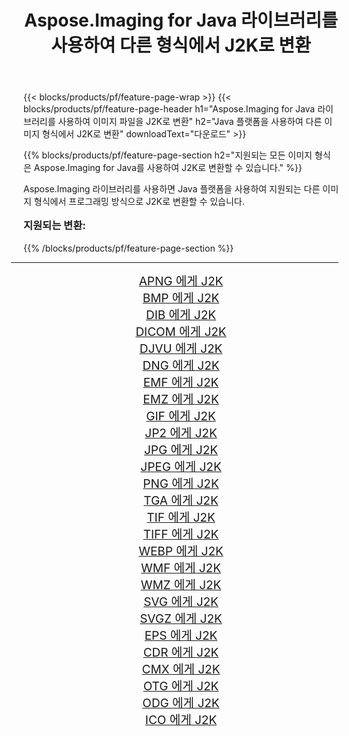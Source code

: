 ﻿---
title: Aspose.Imaging for Java 라이브러리를 사용하여 다른 형식에서 J2K로 변환 
weight: 3920
url: /ko/java/conversion/to/j2k/ 
lang: ko
langdirlevel: 2
locales: zh-hans,ja,it,ru,de,es,fr,nl,id,lt,pl,pt,vi,tr,ko,zh-hant,ar,hi,th,sv,cs,uk,he
description: Aspose.Imaging을 사용하면 Java를 사용하여 다른 형식에서 J2K로 변환할 수 있습니다.
---

{{< blocks/products/pf/feature-page-wrap >}}
{{< blocks/products/pf/feature-page-header h1="Aspose.Imaging for Java 라이브러리를 사용하여 이미지 파일을 J2K로 변환" h2="Java 플랫폼을 사용하여 다른 이미지 형식에서 J2K로 변환" downloadText="다운로드" >}}


{{% blocks/products/pf/feature-page-section  h2="지원되는 모든 이미지 형식은 Aspose.Imaging for Java를 사용하여 J2K로 변환할 수 있습니다." %}}
<p align=justify>Aspose.Imaging 라이브러리를 사용하면 Java 플랫폼을 사용하여 지원되는 다른 이미지 형식에서 프로그래밍 방식으로 J2K로 변환할 수 있습니다.</p>
<h3 style="margin-top:16px;">
지원되는 변환:
</h3>
{{% /blocks/products/pf/feature-page-section %}}
<div class="container-fluid productfamilypage bg-gray">
    <div class="convertypes bg-gray agp-content section">
        <div class="container">
		<hr style="margin-left:-20px;"/>
		<div class="row other-converters" style="gap: 10px;font-size: 19px;text-align:center;">
		    <div class='col-md-3 other-converter remove-lp remove-rp'><a href="/imaging/ko/java/conversion/apng-to-j2k/" style="padding:15px;">APNG 에게 J2K</a></div>
<div class='col-md-3 other-converter remove-lp remove-rp'><a href="/imaging/ko/java/conversion/bmp-to-j2k/" style="padding:15px;">BMP 에게 J2K</a></div>
<div class='col-md-3 other-converter remove-lp remove-rp'><a href="/imaging/ko/java/conversion/dib-to-j2k/" style="padding:15px;">DIB 에게 J2K</a></div>
<div class='col-md-3 other-converter remove-lp remove-rp'><a href="/imaging/ko/java/conversion/dicom-to-j2k/" style="padding:15px;">DICOM 에게 J2K</a></div>
<div class='col-md-3 other-converter remove-lp remove-rp'><a href="/imaging/ko/java/conversion/djvu-to-j2k/" style="padding:15px;">DJVU 에게 J2K</a></div>
<div class='col-md-3 other-converter remove-lp remove-rp'><a href="/imaging/ko/java/conversion/dng-to-j2k/" style="padding:15px;">DNG 에게 J2K</a></div>
<div class='col-md-3 other-converter remove-lp remove-rp'><a href="/imaging/ko/java/conversion/emf-to-j2k/" style="padding:15px;">EMF 에게 J2K</a></div>
<div class='col-md-3 other-converter remove-lp remove-rp'><a href="/imaging/ko/java/conversion/emz-to-j2k/" style="padding:15px;">EMZ 에게 J2K</a></div>
<div class='col-md-3 other-converter remove-lp remove-rp'><a href="/imaging/ko/java/conversion/gif-to-j2k/" style="padding:15px;">GIF 에게 J2K</a></div>
<div class='col-md-3 other-converter remove-lp remove-rp'><a href="/imaging/ko/java/conversion/jp2-to-j2k/" style="padding:15px;">JP2 에게 J2K</a></div>
<div class='col-md-3 other-converter remove-lp remove-rp'><a href="/imaging/ko/java/conversion/jpg-to-j2k/" style="padding:15px;">JPG 에게 J2K</a></div>
<div class='col-md-3 other-converter remove-lp remove-rp'><a href="/imaging/ko/java/conversion/jpeg-to-j2k/" style="padding:15px;">JPEG 에게 J2K</a></div>
<div class='col-md-3 other-converter remove-lp remove-rp'><a href="/imaging/ko/java/conversion/png-to-j2k/" style="padding:15px;">PNG 에게 J2K</a></div>
<div class='col-md-3 other-converter remove-lp remove-rp'><a href="/imaging/ko/java/conversion/tga-to-j2k/" style="padding:15px;">TGA 에게 J2K</a></div>
<div class='col-md-3 other-converter remove-lp remove-rp'><a href="/imaging/ko/java/conversion/tif-to-j2k/" style="padding:15px;">TIF 에게 J2K</a></div>
<div class='col-md-3 other-converter remove-lp remove-rp'><a href="/imaging/ko/java/conversion/tiff-to-j2k/" style="padding:15px;">TIFF 에게 J2K</a></div>
<div class='col-md-3 other-converter remove-lp remove-rp'><a href="/imaging/ko/java/conversion/webp-to-j2k/" style="padding:15px;">WEBP 에게 J2K</a></div>
<div class='col-md-3 other-converter remove-lp remove-rp'><a href="/imaging/ko/java/conversion/wmf-to-j2k/" style="padding:15px;">WMF 에게 J2K</a></div>
<div class='col-md-3 other-converter remove-lp remove-rp'><a href="/imaging/ko/java/conversion/wmz-to-j2k/" style="padding:15px;">WMZ 에게 J2K</a></div>
<div class='col-md-3 other-converter remove-lp remove-rp'><a href="/imaging/ko/java/conversion/svg-to-j2k/" style="padding:15px;">SVG 에게 J2K</a></div>
<div class='col-md-3 other-converter remove-lp remove-rp'><a href="/imaging/ko/java/conversion/svgz-to-j2k/" style="padding:15px;">SVGZ 에게 J2K</a></div>
<div class='col-md-3 other-converter remove-lp remove-rp'><a href="/imaging/ko/java/conversion/eps-to-j2k/" style="padding:15px;">EPS 에게 J2K</a></div>
<div class='col-md-3 other-converter remove-lp remove-rp'><a href="/imaging/ko/java/conversion/cdr-to-j2k/" style="padding:15px;">CDR 에게 J2K</a></div>
<div class='col-md-3 other-converter remove-lp remove-rp'><a href="/imaging/ko/java/conversion/cmx-to-j2k/" style="padding:15px;">CMX 에게 J2K</a></div>
<div class='col-md-3 other-converter remove-lp remove-rp'><a href="/imaging/ko/java/conversion/otg-to-j2k/" style="padding:15px;">OTG 에게 J2K</a></div>
<div class='col-md-3 other-converter remove-lp remove-rp'><a href="/imaging/ko/java/conversion/odg-to-j2k/" style="padding:15px;">ODG 에게 J2K</a></div>
<div class='col-md-3 other-converter remove-lp remove-rp'><a href="/imaging/ko/java/conversion/ico-to-j2k/" style="padding:15px;">ICO 에게 J2K</a></div>
                </div>
        </div>
    </div>
</div>
<br/>

